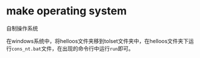 # make operating system
自制操作系统

在windows系统中，将helloos文件夹移到tolset文件夹中，在helloos文件夹下运行`cons_nt.bat`文件，在出现的命令行中运行`run`即可。

